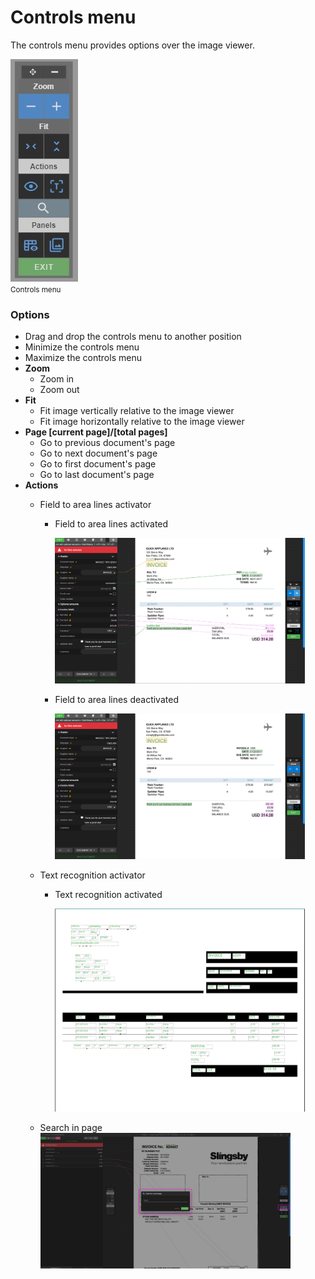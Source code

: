 
# Controls menu

The controls menu provides options over the image viewer.

![Control menu](./../../../../../images/documentation/chronolite/indexer/controls_menu.jpg)  
<small class="img_caption">Controls menu</small>


### Options

* <i class="mdi mdi-drag-variant"></i> Drag and drop the controls menu to another position
* <i class="mdi mdi-window-minimize"></i> Minimize the controls menu
* <i class="mdi mdi-window-maximize" style="color: red"></i> Maximize the controls menu
* **Zoom**
    * <i class="mdi mdi-plus chrono_blue"></i> Zoom in
    * <i class="mdi mdi-minus chrono_blue"></i> Zoom out
* **Fit**
    * <i class="mdi mdi-unfold-less-vertical chrono_blue"></i> Fit image vertically relative to the image viewer
    * <i class="mdi mdi-unfold-less-horizontal chrono_blue"></i> Fit image horizontally relative to the image viewer
* **Page [current page]/[total pages]**
    * <i class="mdi mdi-chevron-left"></i> Go to previous document's page
    * <i class="mdi mdi-chevron-right"></i> Go to next document's page
    * <i class="mdi mdi-page-first"></i> Go to first document's page
    * <i class="mdi mdi-page-last"></i> Go to last document's page
* **Actions**
    * <i class="mdi mdi-eye-outline"></i> Field to area lines activator
        * <i class="mdi mdi-eye-outline" style="color: green;"></i> Field to area lines activated  

          <img src="./../../../../../images/documentation/chronolite/indexer/field_to_area_lines.PNG" width="400"/>  

        * <i class="mdi mdi-eye-outline chrono_blue"></i> Field to area lines deactivated  

          <img src="./../../../../../images/documentation/chronolite/indexer/field_to_area_lines_inactive.PNG" width="400"/>  

    * <i class="mdi mdi-text-recognition"></i> Text recognition activator  
        * <i class="mdi mdi-text-recognition" style="color: green;"></i> Text recognition activated  

          <img src="./../../../../../images/documentation/chronolite/indexer/show_text.PNG" width="400"/>  

    * <i class="mdi mdi-magnify"></i> Search in page  
        <img src="./../../../../../images/documentation/chronolite/indexer/search_in_page_1.png" width="400"/>  